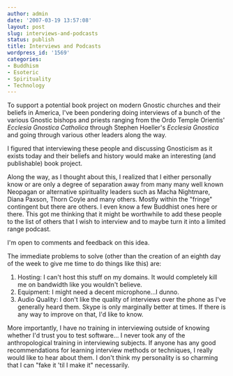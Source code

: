 ```yaml
---
author: admin
date: '2007-03-19 13:57:08'
layout: post
slug: interviews-and-podcasts
status: publish
title: Interviews and Podcasts
wordpress_id: '1569'
categories:
- Buddhism
- Esoteric
- Spirituality
- Technology
---
```

To support a potential book project on modern Gnostic churches and their beliefs in America, I've been pondering doing interviews of a bunch of the various Gnostic bishops and priests ranging from the Ordo Temple Orientis' <em>Ecclesia Gnostica Catholica</em> through Stephen Hoeller's <em>Ecclesia Gnostica</em> and going through various other leaders along the way.

I figured that interviewing these people and discussing Gnosticism as it exists today and their beliefs and history would make an interesting (and publishable) book project.

Along the way, as I thought about this, I realized that I either personally know or are only a degree of separation away from many many well known Neopagan or alternative spirituality leaders such as Macha Nightmare, Diana Paxson, Thorn Coyle and many others. Mostly within the "fringe" contingent but there are others. I even know a few Buddhist ones here or there. This got me thinking that it might be worthwhile to add these people to the list of others that I wish to interview and to maybe turn it into a limited range podcast.

I'm open to comments and feedback on this idea.

The immediate problems to solve (other than the creation of an eighth day of the week to give me time to do things like this) are:
<ol>
	<li>Hosting: I can't host this stuff on my domains. It would completely kill me on bandwidth like you wouldn't believe.</li>
	<li>Equipment: I might need a decent microphone...I dunno.</li>
	<li>Audio Quality: I don't like the quality of interviews over the phone as I've generally heard them. Skype is only marginally better at times. If there is any way to improve on that, I'd like to know.</li>
</ol>
More importantly, I have no training in interviewing outside of knowing whether I'd trust you to test software... I never took any of the anthropological training in interviewing subjects. If anyone has any good recommendations for learning interview methods or techniques, I really would like to hear about them. I don't think my personality is so charming that I can "fake it 'til I make it" necessarily.
